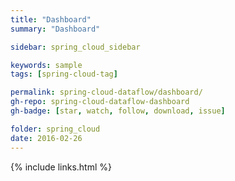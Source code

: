 ```yaml
---
title: "Dashboard"
summary: "Dashboard"

sidebar: spring_cloud_sidebar

keywords: sample
tags: [spring-cloud-tag]

permalink: spring-cloud-dataflow/dashboard/
gh-repo: spring-cloud-dataflow-dashboard
gh-badge: [star, watch, follow, download, issue]

folder: spring_cloud
date: 2016-02-26
---
```


{% include links.html %}
